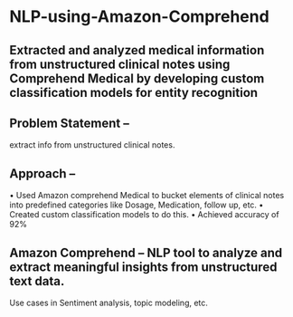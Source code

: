 # NLP-using-Amazon-Comprehend

## Extracted and analyzed medical information from unstructured clinical notes using Comprehend Medical by developing custom classification models for entity recognition

## Problem Statement –
  extract info from unstructured clinical notes.
## Approach – 
•	Used Amazon comprehend Medical to bucket elements of clinical notes into predefined categories like Dosage, Medication, follow up, etc.
•	Created custom classification models to do this.
•	Achieved accuracy of 92%

## Amazon Comprehend – NLP tool to analyze and extract meaningful insights from unstructured text data.
Use cases in Sentiment analysis, topic modeling, etc.
